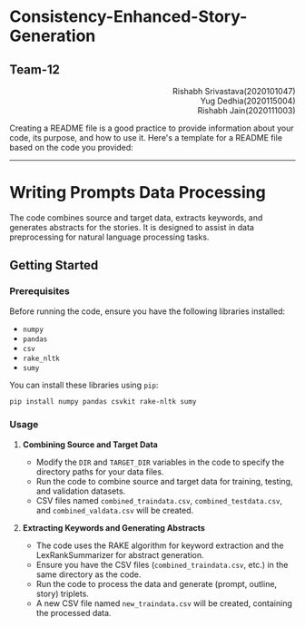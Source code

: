 # Consistency-Enhanced-Story-Generation
## Team-12 
<div dir ='rtl'>
Rishabh Srivastava(2020101047)
</div dir='ltr'>
<div dir ='rtl'>
Yug Dedhia(2020115004)
</div dir='ltr'>
<div dir ='rtl'>
Rishabh Jain(2020111003)  
</div dir='ltr'>

Creating a README file is a good practice to provide information about your code, its purpose, and how to use it. Here's a template for a README file based on the code you provided:

---

# Writing Prompts Data Processing

The code combines source and target data, extracts keywords, and generates abstracts for the stories. It is designed to assist in data preprocessing for natural language processing tasks.

## Getting Started

### Prerequisites

Before running the code, ensure you have the following libraries installed:

- `numpy`
- `pandas`
- `csv`
- `rake_nltk`
- `sumy`

You can install these libraries using `pip`:

```bash
pip install numpy pandas csvkit rake-nltk sumy
```

### Usage

1. **Combining Source and Target Data**

   - Modify the `DIR` and `TARGET_DIR` variables in the code to specify the directory paths for your data files.
   - Run the code to combine source and target data for training, testing, and validation datasets.
   - CSV files named `combined_traindata.csv`, `combined_testdata.csv`, and `combined_valdata.csv` will be created.

2. **Extracting Keywords and Generating Abstracts**

   - The code uses the RAKE algorithm for keyword extraction and the LexRankSummarizer for abstract generation.
   - Ensure you have the CSV files (`combined_traindata.csv`, etc.) in the same directory as the code.
   - Run the code to process the data and generate (prompt, outline, story) triplets.
   - A new CSV file named `new_traindata.csv` will be created, containing the processed data.



